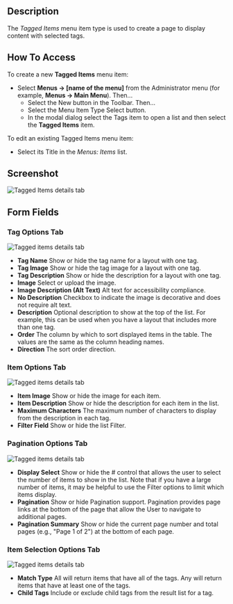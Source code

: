<!-- Filename: Help4.x:Menu_Item:_Tagged_Items / Display title: Tagged Items -->

## Description

The *Tagged Items* menu item type is used to create a page to display
content with selected tags.

## How To Access

To create a new **Tagged Items** menu item:

- Select **Menus → \[name of the menu\]** from the Administrator
  menu (for example, **Menus → Main Menu**). Then...
  - Select the New button in the Toolbar. Then...
  - Select the Menu Item Type Select button.
  - In the modal dialog select the Tags item to open a list and then
    select the **Tagged Items** item.

To edit an existing Tagged Items menu item:

- Select its Title in the *Menus: Items* list.

## Screenshot

![Tagged Items details tab](../../../en/images/menu-items/tags-tagged-items-details-tab.png)

## Form Fields

### Tag Options Tab

![Tagged items details tab](../../../en/images/menu-items/tags-tagged-items-tag-options-tab.png)

- **Tag Name** Show or hide the tag name for a layout with one tag.
- **Tag Image** Show or hide the tag image for a layout with one tag.
- **Tag Description** Show or hide the description for a layout with one tag.
- **Image** Select or upload the image.
- **Image Description (Alt Text)** Alt text for accessibility compliance.
- **No Description** Checkbox to indicate the image is decorative and does not
  require alt text.
- **Description**  Optional description to show at the top of the list. For 
  example, this can be used when you have a layout that includes more than 
  one tag. 
- **Order** The column by which to sort displayed items in the table. The 
  values are the same as the column heading names.
- **Direction** The sort order direction. 

### Item Options Tab

![Tagged items details tab](../../../en/images/menu-items/tags-tagged-items-item-options-tab.png)

- **Item Image** Show or hide the image for each item.
- **Item Description** Show or hide the description for each item in the list. 
- **Maximum Characters** The maximum number of characters to display
  from the description in each tag.
- **Filter Field** Show or hide the list Filter.

### Pagination Options Tab

![Tagged items details tab](../../../en/images/menu-items/tags-tagged-items-pagination-options-tab.png)

- **Display Select** Show or hide the \# control that allows the user to 
  select the number of items to show in the list. Note that if you have a 
  large number of items, it may be helpful to use the Filter options to limit 
  which items display.
- **Pagination** Show or hide Pagination support. Pagination provides
  page links at the bottom of the page that allow the User to navigate
  to additional pages.
- **Pagination Summary** Show or hide the current page number and total
  pages (e.g., "Page 1 of 2") at the bottom of each page.

### Item Selection Options Tab

![Tagged items details tab](../../../en/images/menu-items/tags-tagged-items-item-selection-options-tab.png)

- **Match Type** All will return items that have all of the tags. Any
  will return items that have at least one of the tags.
- **Child Tags** Include or exclude child tags from the result list for
  a tag.
